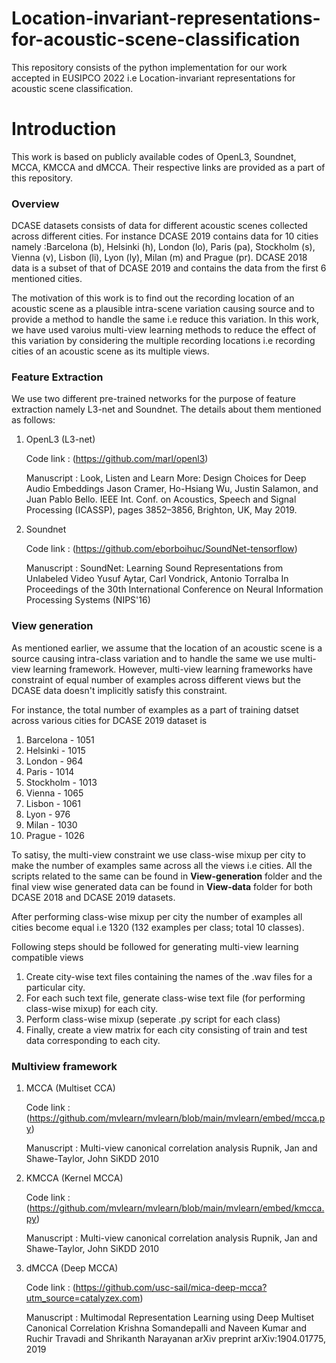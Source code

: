 # Location-invariant-representations-for-acoustic-scene-classification
This repository consists of the python implementation for our work accepted in EUSIPCO 2022 i.e Location-invariant representations for acoustic scene classification.


# Introduction
This work is based on publicly available codes of OpenL3, Soundnet, MCCA, KMCCA and dMCCA. Their respective links are provided as a part of this repository.

### Overview
  DCASE datasets consists of data for different acoustic scenes collected across different cities. For instance DCASE 2019 contains data for 10 cities namely :Barcelona (b), Helsinki (h), London (lo), Paris (pa), Stockholm (s), Vienna (v), Lisbon (li), Lyon (ly), Milan (m) and Prague (pr). DCASE 2018 data is a subset of that of DCASE 2019 and contains the data from the first 6 mentioned cities.
  
  The motivation of this work is to find out the recording location of an acoustic scene as a plausible intra-scene variation causing source and to provide a method to handle the same i.e reduce this variation. In this work, we have used varoius multi-view learning methods to reduce the effect of this variation by considering the multiple recording locations i.e recording cities of an acoustic scene as its multiple views.
  

### Feature Extraction

We use two different pre-trained networks for the purpose of feature extraction namely L3-net and Soundnet. The details about them mentioned as follows:

1. OpenL3 (L3-net)

      Code link : (https://github.com/marl/openl3)  
      
      Manuscript :
          Look, Listen and Learn More: Design Choices for Deep Audio Embeddings
          Jason Cramer, Ho-Hsiang Wu, Justin Salamon, and Juan Pablo Bello.
          IEEE Int. Conf. on Acoustics, Speech and Signal Processing (ICASSP), pages 3852–3856, Brighton, UK, May 2019.
  
2. Soundnet

      Code link : (https://github.com/eborboihuc/SoundNet-tensorflow)
      
      Manuscript :
          SoundNet: Learning Sound Representations from Unlabeled Video 
          Yusuf Aytar, Carl Vondrick, Antonio Torralba
          In Proceedings of the 30th International Conference on Neural Information Processing Systems (NIPS'16)

### View generation

As mentioned earlier, we assume that the location of an acoustic scene is a source causing intra-class variation and to handle the same we use multi-view learning framework. However, multi-view learning frameworks have constraint of equal number of examples across different views but the DCASE data doesn't implicitly satisfy this constraint.

For instance, the total number of examples as a part of training datset across various cities for DCASE 2019 dataset is
1.  Barcelona  - 1051
2.  Helsinki   - 1015
3.  London     - 964
4.  Paris      - 1014
5.  Stockholm  - 1013
6.  Vienna     - 1065
7.  Lisbon     - 1061
8.  Lyon       - 976
9.  Milan      - 1030
10. Prague     - 1026

To satisy, the multi-view constraint we use class-wise mixup per city to make the number of examples same across all the views i.e cities. All the scripts related to the same can be found in **View-generation** folder and the final view wise generated data can be found in **View-data** folder for both DCASE 2018 and DCASE 2019 datasets.

After performing class-wise mixup per city the number of examples all cities become equal i.e 1320 (132 examples per class; total 10 classes). 

Following steps should be followed for generating multi-view learning compatible views

1. Create city-wise text files containing the names of the .wav files for a particular city.
2. For each such text file, generate class-wise text file (for performing class-wise mixup) for each city.
3. Perform class-wise mixup (seperate .py script for each class) 
4. Finally, create a view matrix for each city consisting of train and test data corresponding to each city.


### Multiview framework

1. MCCA (Multiset CCA)

      Code link : (https://github.com/mvlearn/mvlearn/blob/main/mvlearn/embed/mcca.py)
      
      Manuscript :
            Multi-view canonical correlation analysis
            Rupnik, Jan and Shawe-Taylor, John
            SiKDD 2010
  
2. KMCCA (Kernel MCCA)

      Code link : (https://github.com/mvlearn/mvlearn/blob/main/mvlearn/embed/kmcca.py)
      
      Manuscript :
            Multi-view canonical correlation analysis
            Rupnik, Jan and Shawe-Taylor, John
            SiKDD 2010
  
3. dMCCA (Deep MCCA)

      Code link : (https://github.com/usc-sail/mica-deep-mcca?utm_source=catalyzex.com)
      
      Manuscript :
            Multimodal Representation Learning using Deep Multiset Canonical Correlation
            Krishna Somandepalli and Naveen Kumar and Ruchir Travadi and Shrikanth Narayanan
            arXiv preprint arXiv:1904.01775, 2019
  
  


